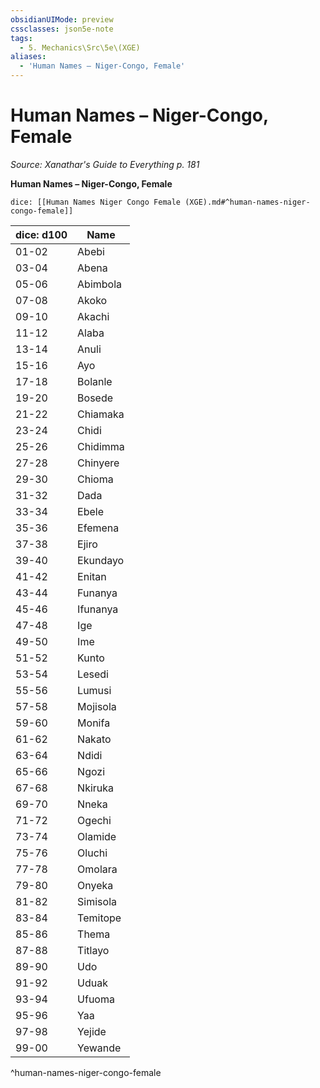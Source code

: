 ```yaml
---
obsidianUIMode: preview
cssclasses: json5e-note
tags:
  - 5. Mechanics\Src\5e\(XGE)
aliases:
  - 'Human Names – Niger-Congo, Female'
---
```

# Human Names – Niger-Congo, Female
*Source: Xanathar's Guide to Everything p. 181* 

**Human Names – Niger-Congo, Female**

`dice: [[Human Names Niger Congo Female (XGE).md#^human-names-niger-congo-female]]`

| dice: d100 | Name |
|------------|------|
| 01-02 | Abebi |
| 03-04 | Abena |
| 05-06 | Abimbola |
| 07-08 | Akoko |
| 09-10 | Akachi |
| 11-12 | Alaba |
| 13-14 | Anuli |
| 15-16 | Ayo |
| 17-18 | Bolanle |
| 19-20 | Bosede |
| 21-22 | Chiamaka |
| 23-24 | Chidi |
| 25-26 | Chidimma |
| 27-28 | Chinyere |
| 29-30 | Chioma |
| 31-32 | Dada |
| 33-34 | Ebele |
| 35-36 | Efemena |
| 37-38 | Ejiro |
| 39-40 | Ekundayo |
| 41-42 | Enitan |
| 43-44 | Funanya |
| 45-46 | Ifunanya |
| 47-48 | Ige |
| 49-50 | Ime |
| 51-52 | Kunto |
| 53-54 | Lesedi |
| 55-56 | Lumusi |
| 57-58 | Mojisola |
| 59-60 | Monifa |
| 61-62 | Nakato |
| 63-64 | Ndidi |
| 65-66 | Ngozi |
| 67-68 | Nkiruka |
| 69-70 | Nneka |
| 71-72 | Ogechi |
| 73-74 | Olamide |
| 75-76 | Oluchi |
| 77-78 | Omolara |
| 79-80 | Onyeka |
| 81-82 | Simisola |
| 83-84 | Temitope |
| 85-86 | Thema |
| 87-88 | Titlayo |
| 89-90 | Udo |
| 91-92 | Uduak |
| 93-94 | Ufuoma |
| 95-96 | Yaa |
| 97-98 | Yejide |
| 99-00 | Yewande |
^human-names-niger-congo-female
